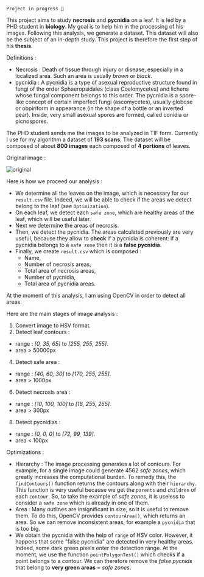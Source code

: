 
`Project in progress 🚀`

This project aims to study **necrosis** and **pycnidia** on a leaf. It is led by a PHD student in **biology**. My goal is to help him in the processing of his images.
Following this analysis, we generate a dataset. This dataset will also be the subject of an in-depth study. This project is therefore the first step of his **thesis**.

Definitions : 
* Necrosis : Death of tissue through injury or disease, especially in a localized area. Such an area is usually *brown* or *black*.
* pycnidia : A pycnidia is a type of asexual reproductive structure found in fungi of the order Sphaeropsidales (class Coelomycetes) and lichens whose fungal component belongs to this order. The pycnidia is a spore-like concept of certain imperfect fungi (ascomycetes), usually globose or obpiriform in appearance (in the shape of a bottle or an inverted pear). Inside, very small asexual spores are formed, called conidia or picnospores.

The PHD student sends me the images to be analyzed in TIF form. Currently I use for my algorithm a dataset of **193 scans**. The dataset will be composed of about **800 images** each composed of **4 portions** of leaves.

Original image : 

![original](Report/Ber_Bob_2_Bob_2.jpg)

Here is how we proceed our analysis : 
- We determine all the leaves on the image, which is necessary for our `result.csv` file.  Indeed, we will be able to check if the areas we detect belong to the leaf (see `Optimization`).
- On each leaf, we detect each `safe zone`, which are healthy areas of the leaf, which will be useful later.
- Next we determine the areas of necrosis.
- Then, we detect the pycnidia. The areas calculated previously are very useful, because they allow to **check** if a pycnidia is coherent: if a pycnidia belongs to a `safe zone` then it is a **false pycnidia**.
- Finally, we create `result.csv` which is composed : 
    * Name,
    * Number of necrosis areas,
    * Total area of necrosis areas,
    * Number of pycnidia,
    * Total area of pycnidia areas.

At the moment of this analysis, I am using OpenCV in order to detect all areas. 

Here are the main stages of image analysis : 
1. Convert image to HSV format.
2. Detect leaf contours : 
  * range  : *[0, 35, 65]* to *[255, 255, 255]*.
  *  area > 50000px
4. Detect safe area : 
  * range : *[40, 60, 30]* to *[170, 255, 255]*.
  * area > 1000px
6. Detect necrosis area : 
  * range : *[10, 100, 100]* to *[18, 255, 255]*.
  * area > 300px
8. Detect pycnidias : 
  * range : *[0, 0, 0]* to *[72, 99, 139]*.
  * area < 100px

Optimizations : 
- Hierarchy : The image processing generates a lot of contours. For example, for a single image could generate 4562 *safe zones*, which greatly increases the computational burden. To remedy this, the `findContours()` function returns the contours along with their `hierarchy`.  This function is very useful because we get the `parents` and `children` of each `contour`. So, to take the example of *safe zones*, it is useless to consider a `safe zone` which is already in one of them.
- Area : Many outlines are insignificant in size, so it is useful to remove them. To do this, OpenCV provides `contourArea()`, which returns an area. So we can remove inconsistent areas, for example a `pycnidia` that is too big.
- We obtain the pycnidia with the help of `range` of HSV color. 
However, it happens that some "false pycnidia" are detected in very healthy areas. Indeed, some dark green pixels enter the detection range. At the moment, we use the function `pointPolygonTest()` which checks if a point belongs to a contour. We can therefore remove the *false pycnids* that belong to **very green areas** = *safe zones*.